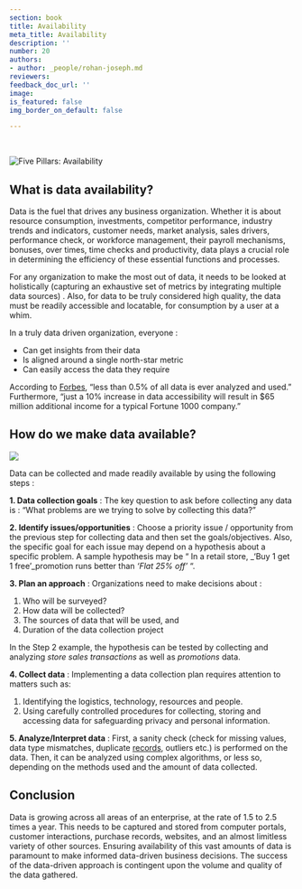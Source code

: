 ```yaml
---
section: book
title: Availability
meta_title: Availability
description: ''
number: 20
authors:
- author: _people/rohan-joseph.md
reviewers:
feedback_doc_url: ''
image:
is_featured: false
img_border_on_default: false

---
```

‍

![Five Pillars: Availability](/assets/images/data-governance/availability/availability_1.png)

## **What is data availability?**

Data is the fuel that drives any business organization. Whether it is about resource consumption, investments, competitor performance, industry trends and indicators, customer needs, market analysis, sales drivers, performance check, or workforce management, their payroll mechanisms, bonuses, over times, time checks and productivity, data plays a crucial role in determining the efficiency of these essential functions and processes.

For any organization to make the most out of data, it needs to be looked at holistically (capturing an exhaustive set of metrics by integrating multiple data sources) . Also, for data to be truly considered high quality, the data must be readily accessible and locatable, for consumption by a user at a whim.

In a truly data driven organization, everyone :

* Can get insights from their data
* Is aligned around a single north-star metric
* Can easily access the data they require

According to [Forbes](https://www.forbes.com/sites/larrymyler/2017/07/11/better-data-quality-equals-higher-marketing-roi/#73d469c07b68), “less than 0.5% of all data is ever analyzed and used.” Furthermore, “just a 10% increase in data accessibility will result in $65 million additional income for a typical Fortune 1000 company.”

## **How do we make data available?**

![](/assets/images/data-governance/availability/availability_2.png)

Data can be collected and made readily available by using the following steps :

**1. Data collection goals** : The key question to ask before collecting any data is : “What problems are we trying to solve by collecting this data?”

**2. Identify issues/opportunities** : Choose a priority issue / opportunity from the previous step for collecting data and then set the goals/objectives. Also, the specific goal for each issue may depend on a hypothesis about a specific problem. A sample hypothesis may be “ In a retail store, _‘Buy 1 get 1 free’_promotion runs better than _‘Flat 25% off’_ “.

**3. Plan an approach** : Organizations need to make decisions about :

1. Who will be surveyed?
2. How data will be collected?
3. The sources of data that will be used, and
4. Duration of the data collection project

In the Step 2 example, the hypothesis can be tested by collecting and analyzing _store sales transactions_ as well as _promotions_ data.

**4. Collect data** : Implementing a data collection plan requires attention to matters such as:

1. Identifying the logistics, technology, resources and people.
2. Using carefully controlled procedures for collecting, storing and accessing data for safeguarding privacy and personal information.

**5. Analyze/Interpret data** : First, a sanity check (check for missing values, data type mismatches, duplicate [records](https://dataschool.com/glossary/database-record/), outliers etc.) is performed on the data. Then, it can be analyzed using complex algorithms, or less so, depending on the methods used and the amount of data collected.

## **Conclusion**

Data is growing across all areas of an enterprise, at the rate of 1.5 to 2.5 times a year. This needs to be captured and stored from computer portals, customer interactions, purchase records, websites, and an almost limitless variety of other sources. Ensuring availability of this vast amounts of data is paramount to make informed data-driven business decisions. The success of the data-driven approach is contingent upon the volume and quality of the data gathered.
